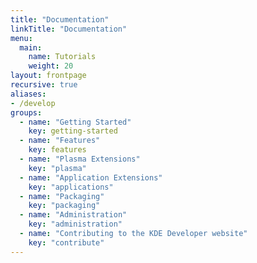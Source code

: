 ```yaml
---
title: "Documentation"
linkTitle: "Documentation"
menu:
  main:
    name: Tutorials
    weight: 20
layout: frontpage
recursive: true
aliases:
- /develop
groups:
  - name: "Getting Started"
    key: getting-started
  - name: "Features"
    key: features
  - name: "Plasma Extensions"
    key: "plasma"
  - name: "Application Extensions"
    key: "applications"
  - name: "Packaging"
    key: "packaging"
  - name: "Administration"
    key: "administration"
  - name: "Contributing to the KDE Developer website"
    key: "contribute"
---
```

